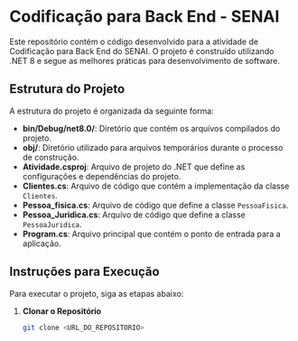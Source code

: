 # Codificação para Back End - SENAI

Este repositório contém o código desenvolvido para a atividade de Codificação para Back End do SENAI. O projeto é construído utilizando .NET 8 e segue as melhores práticas para desenvolvimento de software.

## Estrutura do Projeto

A estrutura do projeto é organizada da seguinte forma:

- **bin/Debug/net8.0/**: Diretório que contém os arquivos compilados do projeto.
- **obj/**: Diretório utilizado para arquivos temporários durante o processo de construção.
- **Atividade.csproj**: Arquivo de projeto do .NET que define as configurações e dependências do projeto.
- **Clientes.cs**: Arquivo de código que contém a implementação da classe `Clientes`.
- **Pessoa_fisica.cs**: Arquivo de código que define a classe `PessoaFisica`.
- **Pessoa_Juridica.cs**: Arquivo de código que define a classe `PessoaJuridica`.
- **Program.cs**: Arquivo principal que contém o ponto de entrada para a aplicação.

## Instruções para Execução

Para executar o projeto, siga as etapas abaixo:

1. **Clonar o Repositório**

   ```bash
   git clone <URL_DO_REPOSITORIO>
   ```
